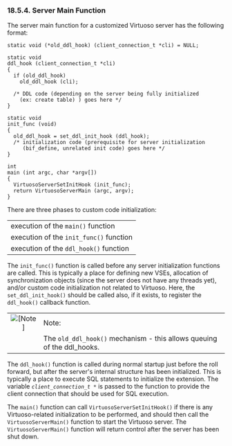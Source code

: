 <div>

<div>

<div>

<div>

### 18.5.4. Server Main Function

</div>

</div>

</div>

The server main function for a customized Virtuoso server has the
following format:

``` programlisting
static void (*old_ddl_hook) (client_connection_t *cli) = NULL;

static void
ddl_hook (client_connection_t *cli)
{
  if (old_ddl_hook)
    old_ddl_hook (cli);

  /* DDL code (depending on the server being fully initialized
    (ex: create table) ) goes here */
}

static void
init_func (void)
{
  old_ddl_hook = set_ddl_init_hook (ddl_hook);
  /* initialization code (prerequisite for server initialization
     (bif_define, unrelated init code) goes here */
}

int
main (int argc, char *argv[])
{
  VirtuosoServerSetInitHook (init_func);
  return VirtuosoServerMain (argc, argv);
}
```

There are three phases to custom code initialization:

|                                         |
|-----------------------------------------|
| execution of the `main()` function      |
| execution of the `init_func()` function |
| execution of the `ddl_hook()` function  |

The `init_func()` function is called before any server initialization
functions are called. This is typically a place for defining new VSEs,
allocation of synchronization objects (since the server does not have
any threads yet), and/or custom code initialization not related to
Virtuoso. Here, the `set_ddl_init_hook()` should be called also, if it
exists, to register the `ddl_hook()` callback function.

<div>

|                              |                                                                        |
|:----------------------------:|:-----------------------------------------------------------------------|
| ![\[Note\]](images/note.png) | Note:                                                                  |
|                              | The `old_ddl_hook()` mechanism - this allows queuing of the ddl_hooks. |

</div>

The `ddl_hook()` function is called during normal startup just before
the roll forward, but after the server's internal structure has been
initialized. This is typically a place to execute SQL statements to
initialize the extension. The variable *`client_connection_t *`* is
passed to the function to provide the client connection that should be
used for SQL execution.

The `main()` function can call `VirtuosoServerSetInitHook()` if there is
any Virtuoso-related initialization to be performed, and should then
call the `VirtuosoServerMain()` function to start the Virtuoso server.
The `VirtuosoServerMain()` function will return control after the server
has been shut down.

</div>
